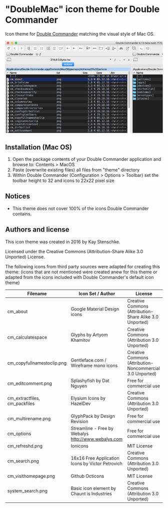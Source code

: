 "DoubleMac" icon theme for Double Commander
===========================================
 
Icon theme for [Double Commander](http://doublecmd.sourceforge.net/) matching the visual style of Mac OS.

![DoubleMac](https://github.com/kstenschke/doublemac-theme/blob/master/screenshot.png?raw=true)


Installation (Mac OS)
---------------------
1. Open the package contents of your Double Commander application and browse to: Contents > MacOS
2. Paste (overwrite existing files) all files from "theme" directory
3. Within Double Commander (Configuration > Options > Toolbar) set the toolbar height to 32 and icons to 22x22 pixel size


Notices 
-------

* This theme does not cover 100% of the icons Double Commander contains.


Authors and license
-------------------
 
This icon theme was created in 2016 by Kay Stenschke.

Licensed under the Creative Commons (Attribution-Share Alike 3.0 Unported) License.

The following icons from third party sources were adapted for creating this theme: 
(icons that are not mentioned were created anew for this theme or adapted from the icons included with 
Double Commander's default icon theme)

| Filename                      | Icon Set / Author                                    | License                                                   |
| ----------------------------- | ---------------------------------------------------- | --------------------------------------------------------- |
| cm_about                      | Google Material Design icons                         | Creative Commons (Attribution-Share Alike 3.0 Unported)   |
| cm_calculatespace             | Glyphs by Artyom Khamitov                            | Creative Commons (Attribution 3.0 Unported)               |
| cm_copyfullnamestoclip.png    | Gentleface.com / Wireframe mono icons                | Creative Commons (Attribution-Noncommercial 3.0 Unported) |
| cm_editcomment.png            | Splashyfish by Dat Nguyen                            | Free for commercial use                                   |
| cm_extractfiles, cm_packfiles | Elysium Icons by HazelDev                            | Creative Commons (Attribution 3.0 Unported)               |
| cm_multirename.png            | GlyphPack by Design Revision                         | Free for commercial use                                   |
| cm_options                    | Streamline - Free by Webalys  http://www.webalys.com | Free for commercial use                                   |
| cm_refreshd.png               | Ionicons                                             | MIT License                                               |
| cm_search.png                 | 16x16 Free Application Icons by Victor Petrovich     | Creative Commons (Attribution 3.0 Unported)               |
| cm_visithomepage.png          | Github Octicons                                      | MIT License                                               |
| system_search.png             | Basic icon element by Chaunt is Industries           | Creative Commons (Attribution 3.0 Unported)               |
